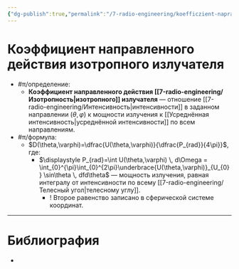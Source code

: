 ```yaml
---
{"dg-publish":true,"permalink":"/7-radio-engineering/koefficzient-napravlennogo-dejstviya-izotropnogo-izluchatelya/","title":"Коэффициент направленного действия изотропного излучателя"}
---
```



# Коэффициент направленного действия изотропного излучателя

- #π/определение:
	- **Коэффициент направленного действия [[7-radio-engineering/Изотропность\|изотропного]] излучателя** — отношение [[7-radio-engineering/Интенсивность\|интенсивности]] в заданном направлении ($\theta,\varphi$) к мощности излучения к [[Усреднённая интенсивность\|усреднённой интенсивности]] по всем направлениям.
- #π/формула:
	- $D(\theta,\varphi)=\dfrac{U(\theta,\varphi)}{\dfrac{P_{rad}}{4\pi}}$, где:
		- $\displaystyle P_{rad}=\int U(\theta,\varphi) \, d\Omega = \int_{0}^{\pi}\int_{0}^{2\pi}\underbrace{U(\theta,\varphi)}_{U_{0}} \sin\theta \, dfd\theta$ — мощность излучения, равная интегралу от интенсивности по всему [[7-radio-engineering/Телесный угол\|телесному углу]].
			- ! Второе равенство записано в сферической системе координат.

---

# Библиография

-
